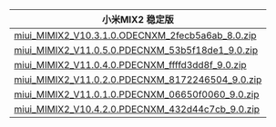 | 小米MIX2  稳定版    |
| ---- |
| [miui_MIMIX2_V10.3.1.0.ODECNXM_2fecb5a6ab_8.0.zip](https://hugeota.d.miui.com/V10.3.1.0.ODECNXM/miui_MIMIX2_V10.3.1.0.ODECNXM_2fecb5a6ab_8.0.zip)    |
| [miui_MIMIX2_V11.0.5.0.PDECNXM_53b5f18de1_9.0.zip](https://hugeota.d.miui.com/V11.0.5.0.PDECNXM/miui_MIMIX2_V11.0.5.0.PDECNXM_53b5f18de1_9.0.zip)    |
| [miui_MIMIX2_V11.0.4.0.PDECNXM_ffffd3dd8f_9.0.zip](https://hugeota.d.miui.com/V11.0.4.0.PDECNXM/miui_MIMIX2_V11.0.4.0.PDECNXM_ffffd3dd8f_9.0.zip)    |
| [miui_MIMIX2_V11.0.2.0.PDECNXM_8172246504_9.0.zip](https://hugeota.d.miui.com/V11.0.2.0.PDECNXM/miui_MIMIX2_V11.0.2.0.PDECNXM_8172246504_9.0.zip)    |
| [miui_MIMIX2_V11.0.1.0.PDECNXM_06650f0060_9.0.zip](https://hugeota.d.miui.com/V11.0.1.0.PDECNXM/miui_MIMIX2_V11.0.1.0.PDECNXM_06650f0060_9.0.zip)    |
| [miui_MIMIX2_V10.4.2.0.PDECNXM_432d44c7cb_9.0.zip](https://hugeota.d.miui.com/V10.4.2.0.PDECNXM/miui_MIMIX2_V10.4.2.0.PDECNXM_432d44c7cb_9.0.zip)    |
